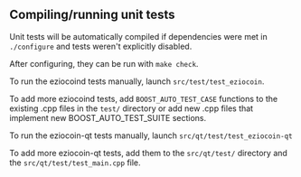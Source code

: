 Compiling/running unit tests
------------------------------------

Unit tests will be automatically compiled if dependencies were met in `./configure`
and tests weren't explicitly disabled.

After configuring, they can be run with `make check`.

To run the eziocoind tests manually, launch `src/test/test_eziocoin`.

To add more eziocoind tests, add `BOOST_AUTO_TEST_CASE` functions to the existing
.cpp files in the `test/` directory or add new .cpp files that
implement new BOOST_AUTO_TEST_SUITE sections.

To run the eziocoin-qt tests manually, launch `src/qt/test/test_eziocoin-qt`

To add more eziocoin-qt tests, add them to the `src/qt/test/` directory and
the `src/qt/test/test_main.cpp` file.
